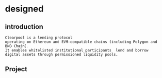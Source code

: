 # designed

## introduction
```
Clearpool is a lending protocol 
operating on Ethereum and EVM-compatible chains (including Polygon and BNB Chain). 
It enables whitelisted institutional participants  lend and borrow digital assets through permissioned liquidity pools.
```


## Project
```

```
